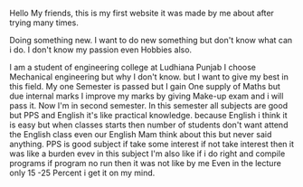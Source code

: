 Hello My friends, this is my first website it was made by me about after trying many times.


Doing something new.
I want to do new something
but don't know what can i do.
I don't know my passion even Hobbies also.


I am a student of engineering college at Ludhiana Punjab
I choose Mechanical engineering but why I don't know. but  I want to give my best in this field.
My one Semester is passed but I gain One supply of Maths but due internal marks I improve my marks by giving Make-up exam and i will pass it.
Now I'm in second semester. In this semester all subjects are good but PPS and English it's like practical knowledge. because English i think it is easy but when classes starts then number of students don't want attend the English class even our English Mam think about this but never said anything. 
PPS is good subject if take some interest if not take interest then it was like a burden evev in this  subject I'm also like if i do right and compile programs if program no run then it was not like by me Even in the lecture only 15 -25 Percent i get it on my mind.


